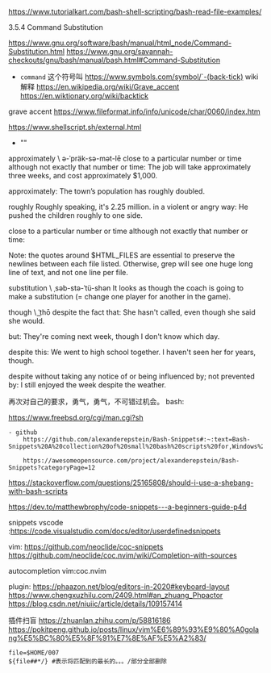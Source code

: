 https://www.tutorialkart.com/bash-shell-scripting/bash-read-file-examples/

3.5.4 Command Substitution

https://www.gnu.org/software/bash/manual/html_node/Command-Substitution.html
https://www.gnu.org/savannah-checkouts/gnu/bash/manual/bash.html#Command-Substitution

- `command`
这个符号叫 https://www.symbols.com/symbol/`-(back-tick)
wiki 解释 https://en.wikipedia.org/wiki/Grave_accent
https://en.wiktionary.org/wiki/backtick

grave accent
https://www.fileformat.info/info/unicode/char/0060/index.htm

https://www.shellscript.sh/external.html

- ""  

approximately   \ ə-ˈpräk-sə-mət-lē
close to a particular number or time although not exactly that number or time:
The job will take approximately three weeks, and cost approximately $1,000.

approximately:
The town’s population has roughly doubled.

roughly
Roughly speaking, it's 2.25 million.
in a violent or angry way:
He pushed the children roughly to one side.

close to a particular number or time although not exactly that number or time:

Note: the quotes around $HTML_FILES are essential to preserve the newlines between each file listed. Otherwise, grep will see one huge long line of text, and not one line per file.

substitution \ ˌsəb-stə-ˈtü-shən
It looks as though the coach is going to make a substitution (= change one player for another in the game).

though \ ˈt͟hō
despite the fact that:
She hasn't called, even though she said she would.

but:
They're coming next week, though I don't know which day.

despite this:
We went to high school together. I haven't seen her for years, though.

despite
without taking any notice of or being influenced by; not prevented by:
I still enjoyed the week despite the weather.

再次对自己的要求，勇气，勇气，不可错过机会。
bash:

https://www.freebsd.org/cgi/man.cgi?sh

	- github
		https://github.com/alexanderepstein/Bash-Snippets#:~:text=Bash-Snippets%20A%20collection%20of%20small%20bash%20scripts%20for,Windows%2010%20and%20the%20official%20developer%20bash%20instance.
		
		https://awesomeopensource.com/project/alexanderepstein/Bash-Snippets?categoryPage=12
		
		
https://stackoverflow.com/questions/25165808/should-i-use-a-shebang-with-bash-scripts

https://dev.to/matthewbrophy/code-snippets---a-beginners-guide-p4d

snippets
vscode :https://code.visualstudio.com/docs/editor/userdefinedsnippets

vim: 
https://github.com/neoclide/coc-snippets
https://github.com/neoclide/coc.nvim/wiki/Completion-with-sources

autocompletion
vim:coc.nvim

plugin:
https://phaazon.net/blog/editors-in-2020#keyboard-layout
https://www.chengxuzhilu.com/2409.html#an_zhuang_Phpactor
https://blog.csdn.net/niuiic/article/details/109157414

插件扫盲
https://zhuanlan.zhihu.com/p/58816186
https://pokitpeng.github.io/posts/linux/vim%E6%89%93%E9%80%A0golang%E5%BC%80%E5%8F%91%E7%8E%AF%E5%A2%83/

```
file=$HOME/007
${file##*/} #表示将匹配到的最长的。。。/部分全部删除
```

<!--stackedit_data:
eyJoaXN0b3J5IjpbNzkxNzEyOTI4LDExNTIyMjIyNTEsLTIwNj
AzMzA1MTIsNzMwOTk4MTE2XX0=
-->